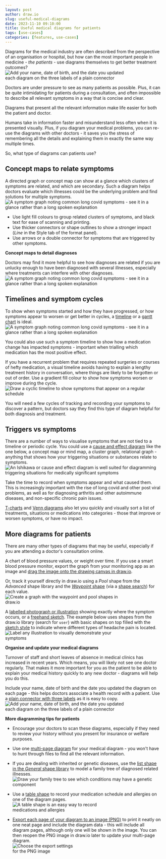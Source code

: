 ```yaml
---
layout: post
author: draw.io
slug: useful-medical-diagrams
date: 2023-11-10 09:10:00
title: Useful medical diagrams for patients
tags: [use-cases]
categories: [features, use-cases]
---
```


Diagrams for the medical industry are often described from the perspective of an organisation or hospital, but how can the most important people in medicine - _the patients_ - use diagrams themselves to get better treatment outcomes?
<br /><img src="/assets/img/blog/medical-diagrams-headaches.png" style="width=100%;max-width:400px;height:auto;" alt="Add your name, date of birth, and the date you updated each diagram on the three labels of a plain connector">

Doctors are under pressure to see as many patients as possible. Plus, it can be quite intimidating for patients during a consultation, and often impossible to describe all relevant symptoms in a way that is concise and clear. 

Diagrams that present all the relevant information make life easier for both the patient and doctor.

Humans take in information faster and misunderstand less often when it is presented visually. Plus, if you diagram your medical problems, you can re-use the diagrams with other doctors - it saves you the stress of remembering all the details and explaining them in exactly the same way multiple times. 

So, what type of diagrams can patients use?

## Concept maps to relate symptoms

A directed graph or concept map can show at a glance which clusters of symptoms are related, and which are secondary. Such a diagram helps doctors evaluate which illnesses could be the underlying problem and find solutions for multiple symptoms. 
<br /><img src="/assets/img/blog/medical-diagrams-symptom-graph.png" style="width=100%;max-width:500px;height:auto;" alt="A symptom graph noting common long covid symptoms - see it in a glance rather than a long spoken explanation">

* Use light fill colours to group related clusters of symptoms, and black text for ease of scanning and printing. 
* Use thicker connectors or shape outlines to show a stronger impact (_Line_ in the Style tab of the format panel).
* Use arrows or a double connector for symptoms that are triggered by other symptoms.

**Concept maps to detail diagnoses**

Doctors may find it more helpful to see how diagnoses are related if you are unlucky enough to have been diagnosed with several illnesses, especially where treatments can interfere with other diagnoses.
<br /><img src="/assets/img/blog/medical-diagrams-diagnosis-graph.png" style="width=100%;max-width:500px;height:auto;" alt="A symptom graph noting common long covid symptoms - see it in a glance rather than a long spoken explanation">


## Timelines and symptom cycles

To show when symptoms started and how they have progressed, or how symptoms appear to worsen or get better in cycles, a [timeline](/blog/timeline-diagrams.html) or a [gantt chart](/blog/gantt-charts.html) is ideal. 
<br /><img src="/assets/img/blog/medical-diagrams-timeline.png" style="width=100%;max-width:500px;height:auto;" alt="A symptom graph noting common long covid symptoms - see it in a glance rather than a long spoken explanation">

You could also use such a symptom timeline to show how a medication change has impacted symptoms - important when trialling which medication has the most positive effect. 

If you have a recurrent problem that requires repeated surgeries or courses of hefty medication, a visual timeline avoids having to explain a lengthy treatment history in conversation, where things are likely to be forgotten or out of order. Use a gradient fill colour to show how symptoms worsen or improve during the cycle. 
<br /><img src="/assets/img/blog/medical-diagrams-cycle-timeline.png" style="width=100%;max-width:500px;height:auto;" alt="Draw a cyclic timeline to show symptoms that appear on a regular schedule">

You will need a few cycles of tracking and recording your symptoms to discover a pattern, but doctors say they find this type of diagram helpful for both diagnosis and treatment.

## Triggers vs symptoms

There are a number of ways to visualise symptoms that are not tied to a timeline or periodic cycle. You could use a [cause and effect diagram](/blog/ishikawa-diagrams.html) like the one below, a concept map or mind map, a cluster graph, relational graph - anything that shows how your triggering situations or substances relate to symptoms.
<br /><img src="/assets/img/blog/medical-diagrams-triggers-symptoms.png" style="width=100%;max-width:500px;height:auto;" alt="An Ishikawa or cause and effect diagram is well suited for diagramming triggering situations for medically significant symptoms">

Take the time to record when symptoms appear and what caused them. This is increasingly important with the rise of long covid and other post viral problems, as well as for diagnosing arthritis and other autoimmune diseases, and non-specific chronic pain issues.

[T-charts](/blog/t-charts.html) and [Venn diagrams](/blog/venn-diagrams.html) also let you quickly and visually sort a list of treatments, situations or medications into categories - those that improve or worsen symptoms, or have no impact.

## More diagrams for patients

There are many other types of diagrams that may be useful, especially if you are attending a doctor's consultation online. 

A chart of blood pressure values, or weight over time. If you use a smart blood pressure monitor, export the graph from your monitoring app as an image and [drag the image onto the drawing canvas in draw.io](/doc/faq/add-images.html). 

Or, track it yourself directly in draw.io using a _Pool_ shape from the _Advanced_ shape library and the [_Waypoint_ shape](/blog/waypoint-shape.html) (via a [shape search](/doc/faq/shape-search.html)) for each value. 
<br /><img src="/assets/img/blog/medical-diagrams-blood-pressure-chart.gif" style="width=100%;max-width:400px;height:auto;" alt="Create a graph with the waypoint and pool shapes in draw.io">

A [labelled photograph or illustration](/blog/label-any-diagram.html) showing exactly where the symptom occurs, or a [freehand sketch](/blog/freehand-drawing.html). The example below uses shapes from the draw.io library (search for ``user``) with basic shapes on top filled with the [sketch style](/doc/faq/sketch-style-fill-patterns.html) to indicate where different types of headache pain is located.
<br /><img src="/assets/img/blog/medical-diagrams-headaches.png" style="width=100%;max-width:400px;height:auto;" alt="Label any illustration to visually demonstrate your symptoms">


**Organise and update your medical diagrams**

Turnover of staff and short leaves of absence in medical clinics has increased in recent years. Which means, you will likely not see one doctor regularly. That makes it more important for you as the patient to be able to explain your medical history quickly to any new doctor - diagrams will help you do this.

Include your name, date of birth and the date you updated the diagram on each page - this helps doctors associate a health record with a patient. Use a [plain connector with three labels](/doc/faq/connectors.html) as it is easy to copy.
<br /><img src="/assets/img/blog/medical-diagrams-name-date-connector.png" style="width=100%;max-width:400px;height:auto;" alt="Add your name, date of birth, and the date you updated each diagram on the three labels of a plain connector">

**More diagramming tips for patients**

* Encourage your doctors to scan these diagrams, especially if they need to review your history without you present for insurance or welfare purposes.

* Use one [multi-page diagram](/blog/multiple-page-diagrams.html) for your medical diagram - you won't have to hunt through files to find all the relevant information.

* If you are dealing with inherited or genetic diseases, use the [list shape in the _General_ shape library](/blog/list-shapes.html) to model a family tree of diagnosed related illnesses.
<br /><img src="/assets/img/blog/medical-diagrams-family-tree.png" style="width=100%;max-width:500px;height:auto;" alt="Draw your family tree to see which conditions may have a genetic component">

* Use a [table shape](/blog/tables.html) to record your medication schedule and allergies on one of the diagram pages. 
<br /><img src="/assets/img/blog/medical-diagrams-table.png" style="width=100%;max-width:300px;height:auto;" alt="A table shape is an easy way to record medications and allergies">
  
* [Export each page of your diagram to an image (PNG)](/doc/faq/export-to-png.html) to print it neatly on one neat page and include the diagram data - this will include all diagram pages, although only one will be shown in the image. You can then reopen the PNG image in draw.io later to update your multi-page diagram.
<br /><img src="/assets/img/blog/export-png-options.png" style="width=100%;max-width:200px;height:auto;" alt="Choose the export settings for the PNG image">
